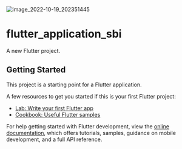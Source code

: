 ![image_2022-10-19_202351445](https://user-images.githubusercontent.com/111181152/196726454-8e4d9a46-94ab-4be4-9cb1-f7ab548aae39.png)

# flutter_application_sbi

A new Flutter project.

## Getting Started

This project is a starting point for a Flutter application.

A few resources to get you started if this is your first Flutter project:

- [Lab: Write your first Flutter app](https://docs.flutter.dev/get-started/codelab)
- [Cookbook: Useful Flutter samples](https://docs.flutter.dev/cookbook)

For help getting started with Flutter development, view the
[online documentation](https://docs.flutter.dev/), which offers tutorials,
samples, guidance on mobile development, and a full API reference.
